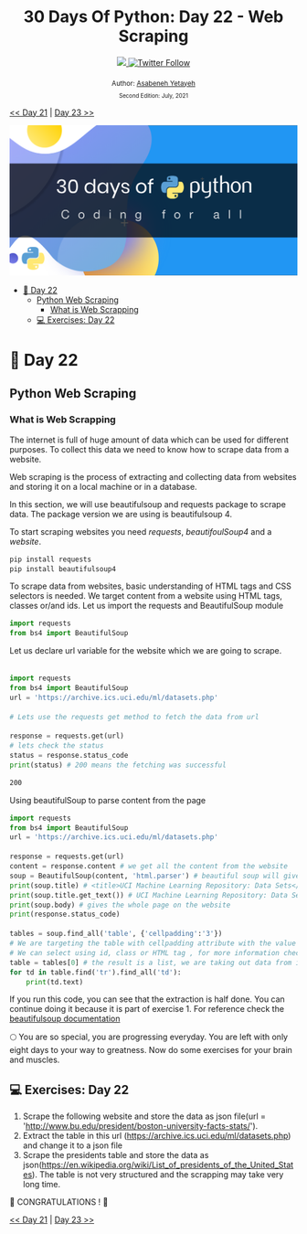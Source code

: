 <div align="center">
  <h1> 30 Days Of Python: Day 22 - Web Scraping </h1>
  <a class="header-badge" target="_blank" href="https://www.linkedin.com/in/asabeneh/">
  <img src="https://img.shields.io/badge/style--5eba00.svg?label=LinkedIn&logo=linkedin&style=social">
  </a>
  <a class="header-badge" target="_blank" href="https://twitter.com/Asabeneh">
  <img alt="Twitter Follow" src="https://img.shields.io/twitter/follow/asabeneh?style=social">
  </a>

<sub>Author:
<a href="https://www.linkedin.com/in/asabeneh/" target="_blank">Asabeneh Yetayeh</a><br>
<small> Second Edition: July, 2021</small>
</sub>

</div>

[<< Day 21](../21_Day_Classes_and_objects/21_classes_and_objects.md) | [Day 23 >>](../23_Day_Virtual_environment/23_virtual_environment.md)

![30DaysOfPython](../images/30DaysOfPython_banner3@2x.png)

- [📘 Day 22](#-day-22)
  - [Python Web Scraping](#python-web-scraping)
    - [What is Web Scrapping](#what-is-web-scrapping)
  - [💻 Exercises: Day 22](#-exercises-day-22)

# 📘 Day 22

## Python Web Scraping

### What is Web Scrapping

The internet is full of huge amount of data which can be used for different purposes. To collect this data we need to know how to scrape data from a website.

Web scraping is the process of extracting and collecting data from websites and storing it on a local machine or in a database.

In this section, we will use beautifulsoup and requests package to scrape data. The package version we are using is beautifulsoup 4.

To start scraping websites you need _requests_, _beautifoulSoup4_ and a _website_.

```sh
pip install requests
pip install beautifulsoup4
```

To scrape data from websites, basic understanding of HTML tags and CSS selectors is needed. We target content from a website using HTML tags, classes or/and ids.
Let us import the requests and BeautifulSoup module

```py
import requests
from bs4 import BeautifulSoup
```

Let us declare url variable for the website which we are going to scrape.

```py

import requests
from bs4 import BeautifulSoup
url = 'https://archive.ics.uci.edu/ml/datasets.php'

# Lets use the requests get method to fetch the data from url

response = requests.get(url)
# lets check the status
status = response.status_code
print(status) # 200 means the fetching was successful
```

```sh
200
```

Using beautifulSoup to parse content from the page

```py
import requests
from bs4 import BeautifulSoup
url = 'https://archive.ics.uci.edu/ml/datasets.php'

response = requests.get(url)
content = response.content # we get all the content from the website
soup = BeautifulSoup(content, 'html.parser') # beautiful soup will give a chance to parse
print(soup.title) # <title>UCI Machine Learning Repository: Data Sets</title>
print(soup.title.get_text()) # UCI Machine Learning Repository: Data Sets
print(soup.body) # gives the whole page on the website
print(response.status_code)

tables = soup.find_all('table', {'cellpadding':'3'})
# We are targeting the table with cellpadding attribute with the value of 3
# We can select using id, class or HTML tag , for more information check the beautifulsoup doc
table = tables[0] # the result is a list, we are taking out data from it
for td in table.find('tr').find_all('td'):
    print(td.text)
```

If you run this code, you can see that the extraction is half done. You can continue doing it because it is part of exercise 1.
For reference check the [beautifulsoup documentation](https://www.crummy.com/software/BeautifulSoup/bs4/doc/#quick-start)

🌕 You are so special, you are progressing everyday. You are left with only eight days to your way to greatness. Now do some exercises for your brain and muscles.

## 💻 Exercises: Day 22

1. Scrape the following website and store the data as json file(url = 'http://www.bu.edu/president/boston-university-facts-stats/').
1. Extract the table in this url (https://archive.ics.uci.edu/ml/datasets.php) and change it to a json file
1. Scrape the presidents table and store the data as json(https://en.wikipedia.org/wiki/List_of_presidents_of_the_United_States). The table is not very structured and the scrapping may take very long time.

🎉 CONGRATULATIONS ! 🎉

[<< Day 21](../21_Day_Web_scraping/21_class_and_object.md) | [Day 23 >>](../23_Day_Virtual_environment/23_virtual_environment.md)
